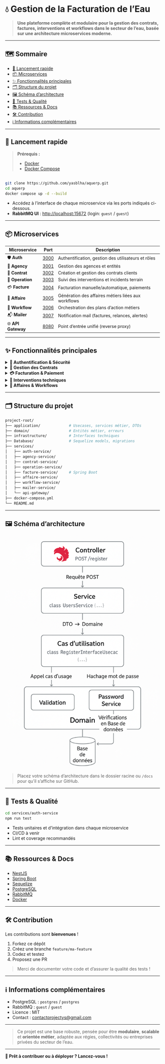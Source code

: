 # 💧 Gestion de la Facturation de l’Eau

> **Une plateforme complète et modulaire pour la gestion des contrats, factures, interventions et workflows dans le secteur de l’eau, basée sur une architecture microservices moderne.**

---

## 🗺️ Sommaire

- [🚀 Lancement rapide](#-lancement-rapide)
- [📦 Microservices](#-microservices)
- [✨ Fonctionnalités principales](#-fonctionnalités-principales)
- [🗂️ Structure du projet](#-structure-du-projet)
- [🖼️ Schéma d’architecture](#-schéma-darchitecture)
- [🧪 Tests & Qualité](#-tests--qualité)
- [📚 Ressources & Docs](#-ressources--docs)
- [🛠️ Contribution](#-contribution)
- [ℹ️ Informations complémentaires](#-informations-complémentaires)

---

## 🚀 Lancement rapide

> **Prérequis :**
> - [Docker](https://www.docker.com/get-started)
> - [Docker Compose](https://docs.docker.com/compose/)

```bash

git clone https://github.com/yasblha/aquerp.git
cd aquerp
docker compose up -d --build
```


- Accédez à l’interface de chaque microservice via les ports indiqués ci-dessous.
- **RabbitMQ UI** : [http://localhost:15672](http://localhost:15672) (login: `guest` / `guest`)
---
## 📦 Microservices

| Microservice         | Port                          | Description                                         |
|----------------------|-------------------------------|-----------------------------------------------------|
| 🛡️ **Auth**          | [3000](http://localhost:3001) | Authentification, gestion des utilisateurs et rôles |
| 🏢 **Agency**        | [3001](http://localhost:3002) | Gestion des agences et entités                      |
| 📄 **Contrat**       | [3002](http://localhost:3003) | Création et gestion des contrats clients            |
| 🔧 **Operation**     | [3003](http://localhost:3004) | Suivi des interventions et incidents terrain        |
| 💳 **Facture**       | [3004](http://localhost:3005) | Facturation manuelle/automatique, paiements         |
| 📁 **Affaire**       | [3005](http://localhost:3006) | Génération des affaires métiers liées aux workflows |
| 🔄 **Workflow**      | [3006](http://localhost:3007) | Orchestration des plans d’action métiers            |
| 📬 **Mailer**        | [3007](http://localhost:3008) | Notification mail (factures, relances, alertes)     |
| 🌐 **API Gateway**   | [8080](http://localhost:3000) | Point d’entrée unifié (reverse proxy)               |


---

## ✨ Fonctionnalités principales

<details>
<summary><strong>🔐 Authentification & Sécurité</strong></summary>

- Authentification via JWT, MFA
- SSO possible pour intégration collectivité
- Gestion dynamique des rôles
- Journalisation RGPD
</details>

<details>
<summary><strong>📑 Gestion des Contrats</strong></summary>

- Contrats individuels, collectifs, agricoles, commerciaux
- Gestion des co-signataires
- Tarification dynamique (profil, saison, tranche)
- Cycle de vie complet : demande, activation, modification, suspension, résiliation
</details>

<details>
<summary><strong>💳 Facturation & Paiement</strong></summary>

- Facturation manuelle ou automatique (par plan d’action)
- Paiements : CB, SEPA, mobile
- Suivi par client/compteur (pas de listing global)
- Relances automatiques, échéanciers, avoirs, duplicatas
</details>

<details>
<summary><strong>🔧 Interventions techniques</strong></summary>

- Planification intelligente des interventions
- Bons d’intervention PDF
- Suivi des incidents, astreintes, urgences
- Relevé IoT intégré
</details>

<details>
<summary><strong>📁 Affaires & Workflows</strong></summary>

- Plans d’action multi-étapes
- Étapes dynamiques (formulaire, API, validation)
- Assignation par rôle
- Questionnaires dynamiques intégrés
- Historisation des exécutions
</details>

---

## 🗂️ Structure du projet

```bash
project-root/
├── application/             # Usecases, services métier, DTOs
├── domain/                  # Entités métier, erreurs
├── infrastructure/          # Interfaces techniques
├── Database/                # Sequelize models, migrations
├── services/
│   ├── auth-service/
│   ├── agency-service/
│   ├── contrat-service/
│   ├── operation-service/
│   ├── facture-service/     # Spring Boot
│   ├── affaire-service/
│   ├── workflow-service/
│   ├── mailer-service/
│   └── api-gateway/
├── docker-compose.yml
└── README.md
```

---

## 🖼️ Schéma d’architecture

![Schéma d’architecture](schema-exemple.png)


> Placez votre schéma d’architecture dans le dossier racine ou `/docs` pour qu’il s’affiche sur GitHub.

---
## 🧪 Tests & Qualité

```bash
cd services/auth-service
npm run test
```

- Tests unitaires et d’intégration dans chaque microservice
- CI/CD à venir
- Lint et coverage recommandés

---


## 📚 Ressources & Docs

- [NestJS](https://docs.nestjs.com/)
- [Spring Boot](https://spring.io/)
- [Sequelize](https://sequelize.org/)
- [PostgreSQL](https://www.postgresql.org/)
- [RabbitMQ](https://www.rabbitmq.com/)
- [Docker](https://www.docker.com/)

---

## 🛠️ Contribution

Les contributions sont **bienvenues** !

1. Forkez ce dépôt
2. Créez une branche `feature/ma-feature`
3. Codez et testez
4. Proposez une PR

> Merci de documenter votre code et d’assurer la qualité des tests !

---

## ℹ️ Informations complémentaires

- PostgreSQL : `postgres` / `postgres`
- RabbitMQ : `guest` / `guest`
- Licence : MIT
- Contact : contactprojectys@gmail.com

---

> Ce projet est une base robuste, pensée pour être **modulaire**, **scalable** et **orientée métier**, adaptée aux régies, collectivités ou entreprises privées du secteur de l’eau.

---

**🚀 Prêt à contribuer ou à déployer ? Lancez-vous !**